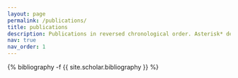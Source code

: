 ```yaml
---
layout: page
permalink: /publications/
title: publications
description: Publications in reversed chronological order. Asterisk* denotes equal contribution.
nav: true
nav_order: 1
---
```

<!-- _pages/publications.md -->
<div class="publications">

{% bibliography -f {{ site.scholar.bibliography }} %}

</div>
